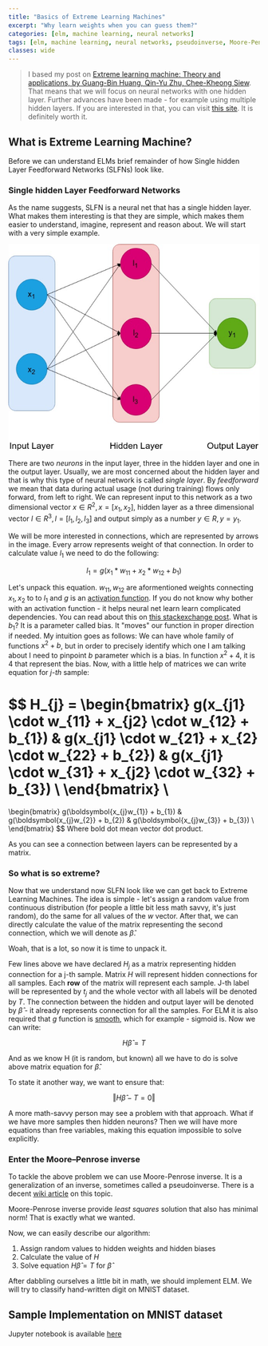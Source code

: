 ```yaml
---
title: "Basics of Extreme Learning Machines"
excerpt: "Why learn weights when you can guess them?"
categories: [elm, machine learning, neural networks]
tags: [elm, machine learning, neural networks, pseudoinverse, Moore-Penrose inverse]
classes: wide
---
```


> I based my post on [Extreme learning machine: Theory and applications, by Guang-Bin Huang, Qin-Yu Zhu, Chee-Kheong Siew](http://axon.cs.byu.edu/~martinez/classes/678/Presentations/Yao.pdf). That means that we will focus on neural networks with one hidden layer. Further advances have been made - for example using multiple hidden layers. If you are interested in that, you can visit [this site](http://www.ntu.edu.sg/home/egbhuang/). It is definitely worth it. 

## What is Extreme Learning Machine?

Before we can understand ELMs brief remainder of how Single hidden Layer Feedforward Networks (SLFNs) look like.

### Single hidden Layer Feedforward Networks

As the name suggests, SLFN is a neural net that has a single hidden layer. What makes them interesting is that they are simple, which makes them easier to understand, imagine, represent and reason about. We will start with a very simple example.

![Single layer Feedforward Network](/assets/img/slfn.jpg "SLFN")

There are two _neurons_ in the input layer, three in the hidden layer and one in the output layer. Usually, we are most concerned about the hidden layer and that is why this type of neural network is called _single layer_. By _feedforward_ we mean that data during actual usage (not during training) flows only forward, from left to right. We can represent input to this network as a two dimensional vector $x \in R^{2}, x = [x_{1}, x_{2}]$, hidden layer as a three dimensional vector $l \in R^{3}, l = [l_{1}, l_{2}, l_{3}]$ and output simply as a number $y \in R, y = y_{1}$.

We will be more interested in connections, which are represented by arrows in the image. Every arrow represents weight of that connection. In order to calculate value $l_{1}$ we need to do the following:

$$l_{1} = g(x_{1} * w_{11} + x_{2} * w_{12} + b_{1})$$

Let's unpack this equation. $w_{11}, w_{12}$ are aformentioned weights connecting $x_{1}, x_{2}$ to to $l_1$ and $g$ is an [activation function](https://en.wikipedia.org/wiki/Activation_function). If you do not know why bother with an activation function - it helps neural net learn learn complicated dependencies. You can read about this on [this stackexchange post](https://ai.stackexchange.com/questions/5493/what-is-the-purpose-of-an-activation-function-in-neural-networks). What is $b_{1}$? It is a parameter called bias. It "moves" our function in proper direction if needed. My intuition goes as follows: We can have whole family of functions $x^{2} + b$, but in order to precisely identify which one I am talking about I need to pinpoint $b$ parameter which is a bias. In function $x^{2} + 4$, it is 4 that represent the bias. Now, with a little help of matrices we can write equation for _j-th_ sample:

$$
H_{j} = 
\begin{bmatrix}
g(x_{j1} \cdot w_{11} + x_{j2} \cdot w_{12} + b_{1}) & g(x_{j1} \cdot w_{21} + x_{2} \cdot w_{22} + b_{2}) & g(x_{j1} \cdot w_{31} + x_{j2} \cdot w_{32} + b_{3}) \\
\end{bmatrix} \\
= 
\begin{bmatrix}
g(\boldsymbol{x_{j}w_{1}} + b_{1}) & g(\boldsymbol{x_{j}w_{2}} + b_{2}) & g(\boldsymbol{x_{j}w_{3}} + b_{3}) \\
\end{bmatrix}
$$
Where bold dot mean vector dot product.

As you can see a connection between layers can be represented by a matrix.

### So what is so extreme?

Now that we understand now SLFN look like we can get back to Extreme Learning Machines. The idea is simple - let's assign a random value from continuous distribution (for people a little bit less math savvy, it's just random), do the same for all values of the $w$ vector. After that, we can directly calculate the value of the matrix representing the second connection, which we will denote as $\hat{\beta}$.

Woah, that is a lot, so now it is time to unpack it.

Few lines above we have declared $H_j$ as a matrix representing hidden connection for a j-th sample. Matrix $H$ will represent hidden connections for all samples. Each **row** of the matrix will represent each sample. J-th label will be represented by $t_{j}$ and the whole vector with all labels will be denoted by $T$. The connection between the hidden and output layer will be denoted by $\hat{\beta}$ - it already represents connection for all the samples. For ELM it is also required that $g$ function is [smooth](https://en.wikipedia.org/wiki/Smoothness), which for example - sigmoid is. Now we can write:

$$H\hat{\beta} = T$$

And as we know H (it is random, but known) all we have to do is solve above matrix equation for $\hat{\beta}$.

To state it another way, we want to ensure that:

$$\Vert H\hat{\beta} - T = 0\Vert$$

A more math-savvy person may see a problem with that approach. What if we have more samples then hidden neurons? Then we will have more equations than free variables, making this equation impossible to solve explicitly.

### Enter the Moore–Penrose inverse

To tackle the above problem we can use Moore-Penrose inverse. It is a generalization of an inverse, sometimes called a pseudoinverse. There is a decent [wiki article](https://en.wikipedia.org/wiki/Moore%E2%80%93Penrose_inverse) on this topic.

Moore-Penrose inverse provide _least squares_ solution that also has minimal norm! That is exactly what we wanted. 

Now, we can easily describe our algorithm:

1. Assign random values to hidden weights and hidden biases
2. Calculate the value of $H$
3. Solve equation $H\hat{\beta} = T$ for $\hat{\beta}$

After dabbling ourselves a little bit in math, we should implement ELM. We will try to classify hand-written digit on MNIST dataset.

## Sample Implementation on MNIST dataset

Jupyter notebook is available [here](https://github.com/navaro1/navaro1.github.io/blob/master/_resources/Extreme%20Learning%20Machine.ipynb)
